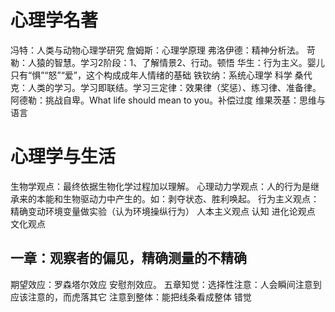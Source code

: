 # 心理学名著
冯特：人类与动物心理学研究
詹姆斯：心理学原理
弗洛伊德：精神分析法。
苛勒：人猿的智慧。学习2阶段：1、了解情景2、行动。顿悟
华生：行为主义。婴儿只有“惧”“怒”“爱”，这个构成成年人情绪的基础
铁钦纳：系统心理学  科学
桑代克：人类的学习。学习即联结。学习三定律：效果律（奖惩）、练习律、准备律。
阿德勒：挑战自卑。What life should mean to you。补偿过度
维果茨基：思维与语言
# 心理学与生活
生物学观点：最终依据生物化学过程加以理解。
心理动力学观点：人的行为是继承来的本能和生物驱动力中产生的。如：剥夺状态、胜利唤起。
行为主义观点：精确变动环境变量做实验（认为环境操纵行为）
人本主义观点
认知
进化论观点
文化观点

## 一章：观察者的偏见，精确测量的不精确
期望效应：罗森塔尔效应
安慰剂效应。
五章知觉：选择性注意：人会瞬间注意到应该注意的，而虎落其它
注意到整体：能把线条看成整体
错觉
